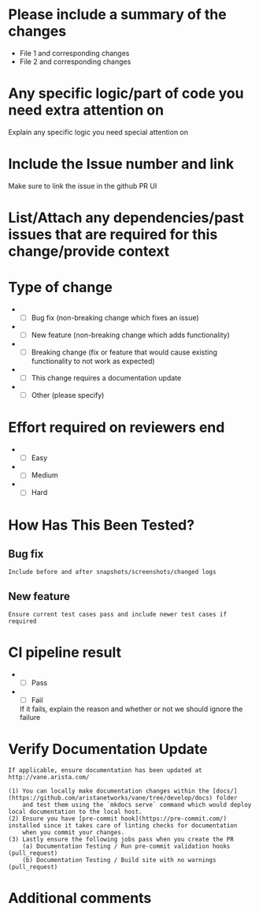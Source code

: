 # Please include a summary of the changes

* File 1 and corresponding changes
* File 2 and corresponding changes

# Any specific logic/part of code you need extra attention on

Explain any specific logic you need special attention on

# Include the Issue number and link

Make sure to link the issue in the github PR UI 

# List/Attach any dependencies/past issues that are required for this change/provide context

# Type of change

- - [ ] Bug fix (non-breaking change which fixes an issue)
- - [ ] New feature (non-breaking change which adds functionality)
- - [ ] Breaking change (fix or feature that would cause existing functionality to not work as expected)
- - [ ] This change requires a documentation update
- - [ ] Other (please specify)

# Effort required on reviewers end

- - [ ] Easy
- - [ ] Medium
- - [ ] Hard 

# How Has This Been Tested?

## Bug fix

    Include before and after snapshots/screenshots/changed logs
    
## New feature

    Ensure current test cases pass and include newer test cases if required
    
# CI pipeline result

- - [ ] Pass
- - [ ] Fail
  
  If it fails, explain the reason and whether or not we should ignore the failure
  
# Verify Documentation Update

    If applicable, ensure documentation has been updated at http://vane.arista.com/
    
    (1) You can locally make documentation changes within the [docs/](https://github.com/aristanetworks/vane/tree/develop/docs) folder
        and test them using the `mkdocs serve` command which would deploy local documentation to the local host.
    (2) Ensure you have [pre-commit hook](https://pre-commit.com/) installed since it takes care of linting checks for documentation
        when you commit your changes.
    (3) Lastly ensure the following jobs pass when you create the PR
        (a) Documentation Testing / Run pre-commit validation hooks (pull_request) 
        (b) Documentation Testing / Build site with no warnings (pull_request)  

    
# Additional comments
